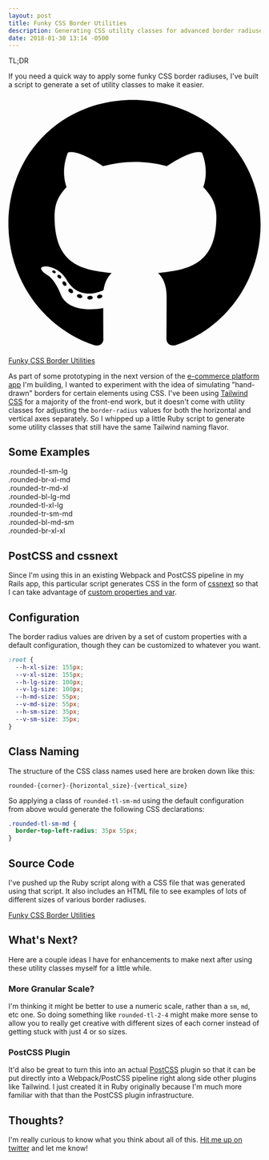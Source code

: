 ```yaml
---
layout: post
title: Funky CSS Border Utilities
description: Generating CSS utility classes for advanced border radiuses, mainly for the purposes of simulating hand-drawn borders
date: 2018-01-30 13:14 -0500
---
```


<div class="flex flex-col mb-6 tldr">
  <div class="bg-orange-lighter p-2 font-medium border border-b-0 border-orange rounded-tl-sm-lg rounded-tr-sm-sm">TL;DR</div>
  <div class="p-2 bg-orange-lightest border-l border-r border-b border-orange rounded-br-md-xl rounded-bl-lg-sm">
    <p>
      If you need a quick way to apply some funky CSS border radiuses, I've built a
      script to generate a set of utility classes to make it easier.
    </p>
    <div class="flex items-center p-2">
      <svg xmlns="http://www.w3.org/2000/svg" viewBox="0 0 496 512" class="fill-current h-6 w-6 mr-2"><path d="M165.9 397.4c0 2-2.3 3.6-5.2 3.6-3.3.3-5.6-1.3-5.6-3.6 0-2 2.3-3.6 5.2-3.6 3-.3 5.6 1.3 5.6 3.6zm-31.1-4.5c-.7 2 1.3 4.3 4.3 4.9 2.6 1 5.6 0 6.2-2s-1.3-4.3-4.3-5.2c-2.6-.7-5.5.3-6.2 2.3zm44.2-1.7c-2.9.7-4.9 2.6-4.6 4.9.3 2 2.9 3.3 5.9 2.6 2.9-.7 4.9-2.6 4.6-4.6-.3-1.9-3-3.2-5.9-2.9zM244.8 8C106.1 8 0 113.3 0 252c0 110.9 69.8 205.8 169.5 239.2 12.8 2.3 17.3-5.6 17.3-12.1 0-6.2-.3-40.4-.3-61.4 0 0-70 15-84.7-29.8 0 0-11.4-29.1-27.8-36.6 0 0-22.9-15.7 1.6-15.4 0 0 24.9 2 38.6 25.8 21.9 38.6 58.6 27.5 72.9 20.9 2.3-16 8.8-27.1 16-33.7-55.9-6.2-112.3-14.3-112.3-110.5 0-27.5 7.6-41.3 23.6-58.9-2.6-6.5-11.1-33.3 2.6-67.9 20.9-6.5 69 27 69 27 20-5.6 41.5-8.5 62.8-8.5s42.8 2.9 62.8 8.5c0 0 48.1-33.6 69-27 13.7 34.7 5.2 61.4 2.6 67.9 16 17.7 25.8 31.5 25.8 58.9 0 96.5-58.9 104.2-114.8 110.5 9.2 7.9 17 22.9 17 46.4 0 33.7-.3 75.4-.3 83.6 0 6.5 4.6 14.4 17.3 12.1C428.2 457.8 496 362.9 496 252 496 113.3 383.5 8 244.8 8zM97.2 352.9c-1.3 1-1 3.3.7 5.2 1.6 1.6 3.9 2.3 5.2 1 1.3-1 1-3.3-.7-5.2-1.6-1.6-3.9-2.3-5.2-1zm-10.8-8.1c-.7 1.3.3 2.9 2.3 3.9 1.6 1 3.6.7 4.3-.7.7-1.3-.3-2.9-2.3-3.9-2-.6-3.6-.3-4.3.7zm32.4 35.6c-1.6 1.3-1 4.3 1.3 6.2 2.3 2.3 5.2 2.6 6.5 1 1.3-1.3.7-4.3-1.3-6.2-2.2-2.3-5.2-2.6-6.5-1zm-11.4-14.7c-1.6 1-1.6 3.6 0 5.9 1.6 2.3 4.3 3.3 5.6 2.3 1.6-1.3 1.6-3.9 0-6.2-1.4-2.3-4-3.3-5.6-2z"/></svg>
      <a href="https://github.com/joeybeninghove/funky-css-border-utilities">
        Funky CSS Border Utilities
      </a>
    </div>
  </div>
</div>

As part of some prototyping in the next version of the [e-commerce platform
app](https://cart66.com)
I'm building, I wanted to experiment with the idea of simulating "hand-drawn"
borders for certain elements using CSS.  I've been using [Tailwind
CSS](https://tailwindcss.com) for a
majority of the front-end work, but it doesn't come with utility classes for
adjusting the `border-radius` values for both the horizontal and vertical axes
separately.  So I whipped up a little Ruby script to generate some utility
classes that still have the same Tailwind naming flavor.

## Some Examples

<div class="flex flex-wrap mt-6 mb-6">
  <div class="w-full sm:w-64 md:w-64 bg-blue-lightest border-5 border-blue p-4 pl-6 rounded-tl-sm-lg text-left mr-2 mb-2">
    .rounded-tl-sm-lg
  </div>
  <div class="w-full sm:w-64 md:w-64 bg-blue-lightest border-5 border-blue p-4 pl-6 rounded-br-xl-md text-left mr-2 mb-2">
    .rounded-br-xl-md
  </div>
  <div class="flex flex-col w-full sm:w-64 md:w-64 bg-blue-lightest border-5 border-blue p-4 pl-6 rounded-tr-md-xl rounded-bl-lg-md text-left mr-2 mb-2">
    <div>.rounded-tr-md-xl</div>
    <div>.rounded-bl-lg-md</div>
  </div>
  <div class="flex flex-col w-full sm:w-64 md:w-64 bg-blue-lightest border-5 border-blue p-4 pl-6 rounded-tl-xl-lg rounded-tr-sm-md rounded-bl-md-sm rounded-br-xl-xl text-left">
    <div>.rounded-tl-xl-lg</div>
    <div>.rounded-tr-sm-md</div>
    <div>.rounded-bl-md-sm</div>
    <div>.rounded-br-xl-xl</div>
  </div>
</div>

## PostCSS and cssnext

Since I'm using this in an existing Webpack and PostCSS pipeline in my Rails
app, this particular script generates CSS in the form of [cssnext](http://cssnext.io/) so that I can
take advantage of [custom properties and var](http://cssnext.io/features/#custom-properties-var).

## Configuration

The border radius values are driven by a set of custom properties with a default
configuration, though they can be customized to whatever you want.

```css
:root {
  --h-xl-size: 155px;
  --v-xl-size: 155px;
  --h-lg-size: 100px;
  --v-lg-size: 100px;
  --h-md-size: 55px;
  --v-md-size: 55px;
  --h-sm-size: 35px;
  --v-sm-size: 35px;
}
```

## Class Naming

The structure of the CSS class names used here are broken down like this:

`rounded-{corner}-{horizontal_size}-{vertical_size}`

So applying a class of `rounded-tl-sm-md` using the default configuration from
above would generate the following CSS declarations:

```css
.rounded-tl-sm-md {
  border-top-left-radius: 35px 55px;
}
```

## Source Code

I've pushed up the Ruby script along with a CSS file that was generated using
that script.  It also includes an HTML file to see examples of lots of different
sizes of various border radiuses.

<a href="https://github.com/joeybeninghove/funky-css-border-utilities">
  Funky CSS Border Utilities
</a>

## What's Next?

Here are a couple ideas I have for enhancements to make next after using these
utility classes myself for a little while.

### More Granular Scale?

I'm thinking it might be better to use a numeric scale, rather than a
`sm`, `md`, etc one.  So doing something like `rounded-tl-2-4` might make more
sense to allow you to really get creative with different sizes of each corner
instead of getting stuck with just 4 or so sizes.

### PostCSS Plugin

It'd also be great to turn this into an actual [PostCSS](http://postcss.org/)
plugin so that it can be put directly into a Webpack/PostCSS pipeline right
along side other plugins like Tailwind.  I just created it in Ruby originally
because I'm much more familiar with that than the PostCSS plugin infrastructure.

## Thoughts?

I'm really curious to know what you think about all of this.
[Hit me up on twitter](https://twitter.com/joeybeninghove) and let me know!
